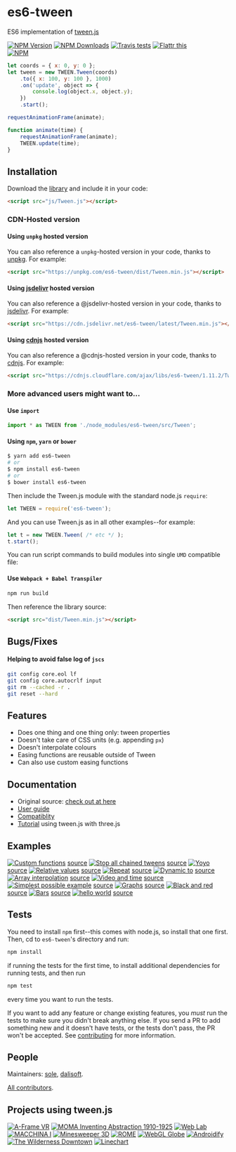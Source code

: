 # es6-tween

ES6 implementation of <a href="https://github.com/tweenjs/tween.js">tween.js</a>

[![NPM Version][npm-image]][npm-url]
[![NPM Downloads][downloads-image]][downloads-url]
[![Travis tests][travis-image]][travis-url]
[![Flattr this][flattr-image]][flattr-url]
<br/>
[![NPM](https://nodei.co/npm/es6-tween.png?downloads=true&stars=true)](https://nodei.co/npm/es6-tween/)

```javascript
let coords = { x: 0, y: 0 };
let tween = new TWEEN.Tween(coords)
	.to({ x: 100, y: 100 }, 1000)
	.on('update', object => {
		console.log(object.x, object.y);
	})
	.start();

requestAnimationFrame(animate);

function animate(time) {
	requestAnimationFrame(animate);
	TWEEN.update(time);
}
```

## Installation

Download the [library](https://raw.githubusercontent.com/tweenjs/es6-tween/master/src/Tween.js) and include it in your code:

```html
<script src="js/Tween.js"></script>
```

### CDN-Hosted version

#### Using `unpkg` hosted version

You can also reference a `unpkg`-hosted version in your code, thanks to <a href="https://unpkg.com/#/">unpkg</a>. For example:

```html
<script src="https://unpkg.com/es6-tween/dist/Tween.min.js"></script>
```

#### Using [jsdelivr](https://github.com/jsdelivr) hosted version

You can also reference a @jsdelivr-hosted version in your code, thanks to [jsdelivr](https://github.com/jsdelivr). For example:

```html
<script src="https://cdn.jsdelivr.net/es6-tween/latest/Tween.min.js"></script>
```

#### Using [cdnjs](https://github.com/cdnjs) hosted version

You can also reference a @cdnjs-hosted version in your code, thanks to [cdnjs](https://github.com/cdnjs). For example:

```html
<script src="https://cdnjs.cloudflare.com/ajax/libs/es6-tween/1.11.2/Tween.min.js"></script>
```


### More advanced users might want to...

#### Use `import`

```javascript
import * as TWEEN from './node_modules/es6-tween/src/Tween';
```

#### Using `npm`, `yarn` or `bower`

```bash
$ yarn add es6-tween
# or
$ npm install es6-tween
# or
$ bower install es6-tween
```

Then include the Tween.js module with the standard node.js `require`:

```javascript
let TWEEN = require('es6-tween');
```

And you can use Tween.js as in all other examples--for example:

```javascript
let t = new TWEEN.Tween( /* etc */ );
t.start();
```

You can run script commands to build modules into single `UMD` compatible file:

#### Use `Webpack + Babel Transpiler`

```bash
npm run build
```

Then reference the library source:

```html
<script src="dist/Tween.min.js"></script>
```

## Bugs/Fixes

#### Helping to avoid false log of `jscs`
```bash
git config core.eol lf
git config core.autocrlf input
git rm --cached -r .
git reset --hard
```

## Features

* Does one thing and one thing only: tween properties
* Doesn't take care of CSS units (e.g. appending `px`)
* Doesn't interpolate colours
* Easing functions are reusable outside of Tween
* Can also use custom easing functions

## Documentation

* Original source: <a href="https://github.com/tweenjs/tween.js">check out at here</a>
* [User guide](./docs/user_guide.md)
* [Compatiblity](./compatibility/comp_support.md)
* [Tutorial](http://learningthreejs.com/blog/2011/08/17/tweenjs-for-smooth-animation/)  using tween.js with three.js

## Examples

[![Custom functions](http://tweenjs.github.io/tween.js/assets/examples/03_graphs.png)](http://tweenjs.github.io/tween.js/examples/12_graphs_custom_functions.html)
[source](./examples/12_graphs_custom_functions.html)
[![Stop all chained tweens](http://tweenjs.github.io/tween.js/assets/examples/11_stop_all_chained_tweens.png)](http://tweenjs.github.io/tween.js/examples/11_stop_all_chained_tweens.html) [source](./examples/11_stop_all_chained_tweens.html)
[![Yoyo](http://tweenjs.github.io/tween.js/assets/examples/10_yoyo.png)](http://tweenjs.github.io/tween.js/examples/10_yoyo.html) [source](./examples/10_yoyo.html)
[![Relative values](http://tweenjs.github.io/tween.js/assets/examples/09_relative.png)](http://tweenjs.github.io/tween.js/examples/09_relative_values.html) [source](./examples/09_relative_values.html)
[![Repeat](http://tweenjs.github.io/tween.js/assets/examples/08_repeat.png)](http://tweenjs.github.io/tween.js/examples/08_repeat.html) [source](./examples/08_repeat.html)
[![Dynamic to](http://tweenjs.github.io/tween.js/assets/examples/07_dynamic_to.png)](http://tweenjs.github.io/tween.js/examples/07_dynamic_to.html) [source](./examples/07_dynamic_to.html)
[![Array interpolation](http://tweenjs.github.io/tween.js/assets/examples/03_graphs.png)](http://tweenjs.github.io/tween.js/examples/06_array_interpolation.html) [source](./examples/06_array_interpolation.html)
[![Video and time](http://tweenjs.github.io/tween.js/assets/examples/06_video_and_time.png)](http://tweenjs.github.io/tween.js/examples/05_video_and_time.html) [source](./examples/05_video_and_time.html)
[![Simplest possible example](http://tweenjs.github.io/tween.js/assets/examples/04_simplest.png)](http://tweenjs.github.io/tween.js/examples/04_simplest.html) [source](./examples/04_simplest.html)
[![Graphs](http://tweenjs.github.io/tween.js/assets/examples/03_graphs.png)](http://tweenjs.github.io/tween.js/examples/03_graphs.html) [source](./examples/03_graphs.html)
[![Black and red](http://tweenjs.github.io/tween.js/assets/examples/02_black_and_red.png)](http://tweenjs.github.io/tween.js/examples/02_black_and_red.html) [source](./examples/02_black_and_red.html)
[![Bars](http://tweenjs.github.io/tween.js/assets/examples/01_bars.png)](http://tweenjs.github.io/tween.js/examples/01_bars.html) [source](./examples/01_bars.html)
[![hello world](http://tweenjs.github.io/tween.js/assets/examples/00_hello_world.png)](http://tweenjs.github.io/tween.js/examples/00_hello_world.html) [source](./examples/00_hello_world.html)

## Tests

You need to install `npm` first--this comes with node.js, so install that one first. Then, cd to `es6-tween`'s directory and run:

```bash
npm install
```

if running the tests for the first time, to install additional dependencies for running tests, and then run

```bash
npm test
```

every time you want to run the tests.

If you want to add any feature or change existing features, you *must* run the tests to make sure you didn't break anything else. If you send a PR to add something new and it doesn't have tests, or the tests don't pass, the PR won't be accepted. See [contributing](CONTRIBUTING.md) for more information.

## People

Maintainers: [sole](https://github.com/sole), [dalisoft](https://github.com/dalisoft).

[All contributors](http://github.com/tweenjs/tween.js/contributors).

## Projects using tween.js

[![A-Frame VR](http://tweenjs.github.io/tween.js/assets/projects/10_aframe.png)](https://aframe.io)
[![MOMA Inventing Abstraction 1910-1925](http://tweenjs.github.io/tween.js/assets/projects/09_moma.png)](http://www.moma.org/interactives/exhibitions/2012/inventingabstraction/)
[![Web Lab](http://tweenjs.github.io/tween.js/assets/projects/08_web_lab.png)](http://www.chromeweblab.com/)
[![MACCHINA I](http://tweenjs.github.io/tween.js/assets/projects/07_macchina.png)](http://5013.es/toys/macchina)
[![Minesweeper 3D](http://tweenjs.github.io/tween.js/assets/projects/06_minesweeper3d.png)](http://egraether.com/mine3d/)
[![ROME](http://tweenjs.github.io/tween.js/assets/projects/05_rome.png)](http://ro.me)
[![WebGL Globe](http://tweenjs.github.io/tween.js/assets/projects/04_webgl_globe.png)](http://data-arts.appspot.com/globe)
[![Androidify](http://tweenjs.github.io/tween.js/assets/projects/03_androidify.png)](http://www.androidify.com/)
[![The Wilderness Downtown](http://tweenjs.github.io/tween.js/assets/projects/01_wilderness.png)](http://thewildernessdowntown.com/)
[![Linechart](http://tweenjs.github.io/tween.js/assets/projects/00_linechart.png)](http://dejavis.org/linechart)

[npm-image]: https://img.shields.io/npm/v/es6-tween.svg
[npm-url]: https://npmjs.org/package/es6-tween
[downloads-image]: https://img.shields.io/npm/dm/es6-tween.svg
[downloads-url]: https://npmjs.org/package/es6-tween
[travis-image]: https://travis-ci.org/tweenjs/es6-tween.svg?branch=master
[travis-url]: https://travis-ci.org/tweenjs/es6-tween
[flattr-image]: https://api.flattr.com/button/flattr-badge-large.png
[flattr-url]: https://flattr.com/submit/auto?fid=kxw7jx&url=https%3A%2F%2Fgithub.com%2Ftweenjs%2Fes6-tween
[cdnjs-image]: https://img.shields.io/cdnjs/v/es6-tween.svg
[cdnjs-url]: https://cdnjs.com/libraries/es6-tween